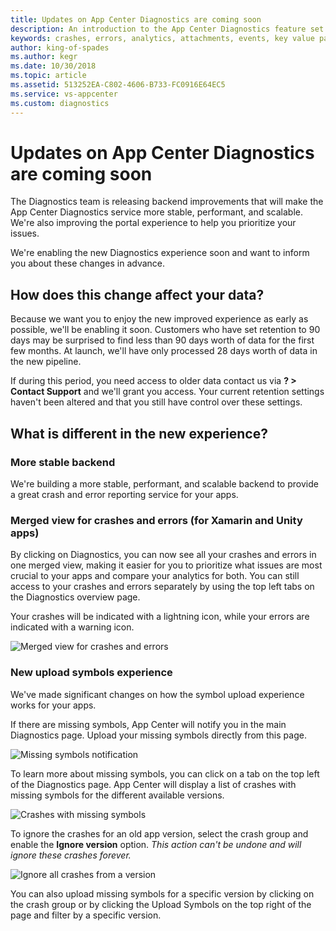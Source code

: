 ```yaml
---
title: Updates on App Center Diagnostics are coming soon
description: An introduction to the App Center Diagnostics feature set
keywords: crashes, errors, analytics, attachments, events, key value pairs, export data, threads, bug tracker
author: king-of-spades
ms.author: kegr
ms.date: 10/30/2018
ms.topic: article
ms.assetid: 513252EA-C802-4606-B733-FC0916E64EC5
ms.service: vs-appcenter
ms.custom: diagnostics
---
```


# Updates on App Center Diagnostics are coming soon
The Diagnostics team is releasing backend improvements that will make the App Center Diagnostics service more stable, performant, and scalable. We're also improving the portal experience to help you prioritize your issues.

We're enabling the new Diagnostics experience soon and want to inform you about these changes in advance.

## How does this change affect your data?
Because we want you to enjoy the new improved experience as early as possible, we'll be enabling it soon. Customers who have set retention to 90 days may be surprised to find less than 90 days worth of data for the first few months. At launch, we'll have only processed 28 days worth of data in the new pipeline. 

If during this period, you need access to older data contact us via **? > Contact Support** and we'll grant you access. Your current retention settings haven't been altered and that you still have control over these settings.

## What is different in the new experience?
### More stable backend
We're building a more stable, performant, and scalable backend to provide a great crash and error reporting service for your apps.

### Merged view for crashes and errors (for Xamarin and Unity apps) 
By clicking on Diagnostics, you can now see all your crashes and errors in one merged view, making it easier for you to prioritize what issues are most crucial to your apps and compare your analytics for both. You can still access to your crashes and errors separately by using the top left tabs on the Diagnostics overview page. 

Your crashes will be indicated with a lightning icon, while your errors are indicated with a warning icon. 
 
![Merged view for crashes and errors](~/diagnostics/images/merged-view.png) 
 
### New upload symbols experience 
We've made significant changes on how the symbol upload experience works for your apps. 

If there are missing symbols, App Center will notify you in the main Diagnostics page. Upload your missing symbols directly from this page.

![Missing symbols notification](~/diagnostics/images/missing-symbols-notification.png)

To learn more about missing symbols, you can click on a tab on the top left of the Diagnostics page. App Center will display a list of crashes with missing symbols for the different available versions. 

![Crashes with missing symbols](~/diagnostics/images/missing-symbols.png)
 
To ignore the crashes for an old app version, select the crash group and enable the **Ignore version** option. _This action can't be undone and will ignore these crashes forever._
 
![Ignore all crashes from a version](~/diagnostics/images/ignore-crashes.png)

You can also upload missing symbols for a specific version by clicking on the crash group or by clicking the Upload Symbols on the top right of the page and filter by a specific version.
